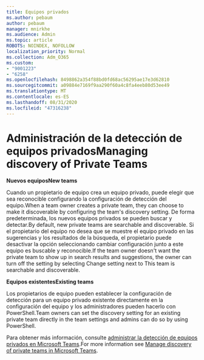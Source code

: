 ```yaml
---
title: Equipos privados
ms.author: pebaum
author: pebaum
manager: mnirkhe
ms.audience: Admin
ms.topic: article
ROBOTS: NOINDEX, NOFOLLOW
localization_priority: Normal
ms.collection: Adm_O365
ms.custom:
- "9001223"
- "6258"
ms.openlocfilehash: 8498862a354f88bd0fd68ac56295ae17e3d62810
ms.sourcegitcommit: a09884e7169f9aa290f60a4c8fa4eeb80d53ee49
ms.translationtype: MT
ms.contentlocale: es-ES
ms.lasthandoff: 08/31/2020
ms.locfileid: "47316238"
---
```

# <a name="managing-discovery-of-private-teams"></a><span data-ttu-id="38ea8-102">Administración de la detección de equipos privados</span><span class="sxs-lookup"><span data-stu-id="38ea8-102">Managing discovery of Private Teams</span></span>

<span data-ttu-id="38ea8-103">**Nuevos equipos**</span><span class="sxs-lookup"><span data-stu-id="38ea8-103">**New teams**</span></span>

<span data-ttu-id="38ea8-104">Cuando un propietario de equipo crea un equipo privado, puede elegir que sea reconocible configurando la configuración de detección del equipo.</span><span class="sxs-lookup"><span data-stu-id="38ea8-104">When a team owner creates a private team, they can choose to make it discoverable by configuring the team's discovery setting.</span></span> <span data-ttu-id="38ea8-105">De forma predeterminada, los nuevos equipos privados se pueden buscar y detectar.</span><span class="sxs-lookup"><span data-stu-id="38ea8-105">By default, new private teams are searchable and discoverable.</span></span> <span data-ttu-id="38ea8-106">Si el propietario del equipo no desea que se muestre el equipo privado en las sugerencias y los resultados de la búsqueda, el propietario puede desactivar la opción seleccionando cambiar configuración junto a este equipo es buscable y reconocible.</span><span class="sxs-lookup"><span data-stu-id="38ea8-106">If the team owner doesn't want the private team to show up in search results and suggestions, the owner can turn off the setting by selecting Change setting next to This team is searchable and discoverable.</span></span>  

<span data-ttu-id="38ea8-107">**Equipos existentes**</span><span class="sxs-lookup"><span data-stu-id="38ea8-107">**Existing teams**</span></span>

<span data-ttu-id="38ea8-108">Los propietarios de equipo pueden establecer la configuración de detección para un equipo privado existente directamente en la configuración del equipo y los administradores pueden hacerlo con PowerShell.</span><span class="sxs-lookup"><span data-stu-id="38ea8-108">Team owners can set the discovery setting for an existing private team directly in the team settings and admins can do so by using PowerShell.</span></span>  

<span data-ttu-id="38ea8-109">Para obtener más información, consulte  [administrar la detección de equipos privados en Microsoft Teams](https://docs.microsoft.com/microsoftteams/manage-discovery-of-private-teams).</span><span class="sxs-lookup"><span data-stu-id="38ea8-109">For more information see  [Manage discovery of private teams in Microsoft Teams](https://docs.microsoft.com/microsoftteams/manage-discovery-of-private-teams).</span></span>
